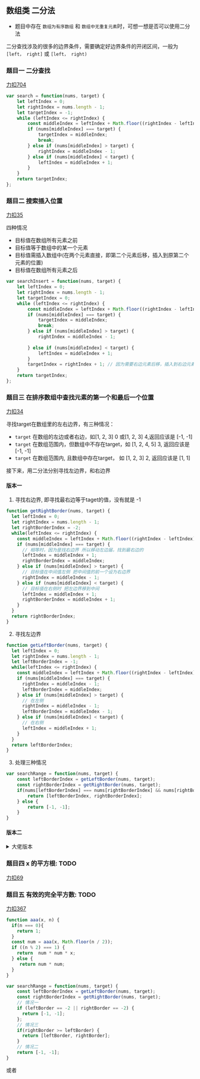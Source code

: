 ## 数组类 二分法
- 题目中存在 `数组为有序数组` 和 `数组中无重复元素`时，可想一想是否可以使用二分法

二分查找涉及的很多的边界条件，需要确定好边界条件的开闭区间，一般为 `[left， right]` 或 `[left， right)`

### 题目一 二分查找
[力扣704](https://leetcode-cn.com/problems/binary-search/submissions/)

```js
var search = function(nums, target) {
    let leftIndex = 0;
    let rightIndex = nums.length - 1;
    let targetIndex = -1;
    while (leftIndex <= rightIndex) {
        const middleIndex = leftIndex + Math.floor((rightIndex - leftIndex) / 2);
        if (nums[middleIndex] === target) {
            targetIndex = middleIndex;
            break;
        } else if (nums[middleIndex] > target) {
            rightIndex = middleIndex - 1;
        } else if (nums[middleIndex] < target) {
            leftIndex = middleIndex + 1;
        }
    }
    return targetIndex;
};
```


### 题目二 搜索插入位置
[力扣35](https://leetcode-cn.com/problems/search-insert-position/)

四种情况
* 目标值在数组所有元素之前
* 目标值等于数组中的某一个元素
* 目标值需插入数组中(在两个元素直接，即第二个元素后移，插入到原第二个元素的位置)
* 目标值在数组所有元素之后

```js
var searchInsert = function(nums, target) {
    let leftIndex = 0;
    let rightIndex = nums.length - 1;
    let targetIndex = 0;
    while (leftIndex <= rightIndex) {
        const middleIndex = leftIndex + Math.floor((rightIndex - leftIndex) / 2);
        if (nums[middleIndex] === target) {
            targetIndex = middleIndex;
            break;
        } else if (nums[middleIndex] > target) {
            rightIndex = middleIndex - 1;
            
        } else if (nums[middleIndex] < target) {
            leftIndex = middleIndex + 1;
        }
        targetIndex = rightIndex + 1; // 因为需要右边元素后移，插入到右边元素的位置
    }
    return targetIndex;
};
```

### 题目三 在排序数组中查找元素的第一个和最后一个位置
[力扣34](https://leetcode-cn.com/problems/find-first-and-last-position-of-element-in-sorted-array/)

寻找target在数组里的左右边界，有三种情况：
* `target` 在数组的左边或者右边，如[1, 2, 3] 0 或[1, 2, 3] 4,返回应该是 [-1, -1]
* `target` 在数组范围内，但数组中不存在target，如 [1, 2, 4, 5] 3, 返回应该是 [-1, -1]
* `target` 在数组范围内, 且数组中存在target， 如 [1, 2, 3] 2, 返回应该是 [1, 1]

接下来，用二分法分别寻找左边界，和右边界

#### 版本一

1. 寻找右边界, 即寻找最右边等于taget的值，没有就是 -1
```js
function getRightBorder(nums, target) {
  let leftIndex = 0;
  let rightIndex = nums.length - 1;
  let rightBorderIndex = -2;
  while(leftIndex <= rightIndex) {
    const middleIndex = leftIndex + Math.floor((rightIndex - leftIndex) / 2);
    if (nums[middleIndex] === target) {
      // 相等时，因为是找右边界 所以移动左边届，找到最右边的
      leftIndex = middleIndex + 1;
      rightBorderIndex = middleIndex;
    } else if (nums[middleIndex] > target) {
      // 目标值在中间值左侧 把中间值的前一个设为右边界
      rightIndex = middleIndex - 1;
    } else if (nums[middleIndex] < target) {
      // 目标值在右侧时 把左边界移到中间
      leftIndex = middleIndex + 1;
      rightBorderIndex = middleIndex + 1;
    }
  }
  return rightBorderIndex;
}
```
2. 寻找左边界
```js
function getLeftBorder(nums, target) {
  let leftIndex = 0;
  let rightIndex = nums.length - 1;
  let leftBorderIndex = -1;
  while(leftIndex <= rightIndex) {
    const middleIndex = leftIndex + Math.floor((rightIndex - leftIndex) / 2);
    if (nums[middleIndex] === target) {
      rightIndex = middleIndex - 1;
      leftBorderIndex = middleIndex;
    } else if (nums[middleIndex] > target) {
      // 在左侧
      rightIndex = middleIndex - 1;
      leftBorderIndex = middleIndex - 1;
    } else if (nums[middleIndex] < target) {
      // 在右侧
      leftIndex = middleIndex + 1;
    }
  }
  return leftBorderIndex;
}
```

3. 处理三种情况
```js
var searchRange = function(nums, target) {
    const leftBorderIndex = getLeftBorder(nums, target);
    const rightBorderIndex = getRightBorder(nums, target);
    if(nums[leftBorderIndex] === nums[rightBorderIndex] && nums[rightBorderIndex] === target) {
        return [leftBorderIndex, rightBorderIndex];
    } else {
        return [-1, -1];
    }
}
```
#### 版本二
<details>
  <summary>大佬版本</summary>

  ```js
  const getLeftBorder = (nums, target) => {
    let left = 0, right = nums.length - 1;
    let leftBorder = -2;// 记录一下leftBorder没有被赋值的情况
    while(left <= right){
        let middle = left + ((right - left) >> 1);
        if(nums[middle] >= target){ // 寻找左边界，nums[middle] == target的时候更新right
            right = middle - 1;
            leftBorder = right;
        } else {
            left = middle + 1;
        }
    }
    return leftBorder;
  }

  const getRightBorder = (nums, target) => {
    let left = 0, right = nums.length - 1;
    let rightBorder = -2; // 记录一下rightBorder没有被赋值的情况
    while (left <= right) {
        let middle = left + ((right - left) >> 1);
        if (nums[middle] > target) {
            right = middle - 1;
        } else { // 寻找右边界，nums[middle] == target的时候更新left
            left = middle + 1;
            rightBorder = left;
        }
    }
    return rightBorder;
  }

  var searchRange = function(nums, target) {
    let leftBorder = getLeftBorder(nums, target);
    let rightBorder = getRightBorder(nums, target);
    // 情况一
    if(leftBorder === -2 || rightBorder === -2) return [-1,-1];
    // 情况三
    if (rightBorder - leftBorder > 1) return [leftBorder + 1, rightBorder - 1];
    // 情况二
    return [-1, -1];
  }
  ```
</details>


### 题目四 x 的平方根: TODO
[力扣69](https://leetcode-cn.com/)

### 题目五 有效的完全平方数: TODO
[力扣367](https://leetcode-cn.com/)



```js
function aaa(x, n) {
  if(n === 0){
    return 1;
  }
  const num = aaa(x, Math.floor(n / 2));
  if ((n % 2) === 1) {
    return  num * num * x;
  } else {
     return num * num;
  }
}
```


```js
var searchRange = function(nums, target) {
    const leftBorderIndex = getLeftBorder(nums, target);
    const rightBorderIndex = getRightBorder(nums, target);
    // 情况一
    if (leftBorder == -2 || rightBorder == -2) {
      return [-1, -1];
    };
    // 情况三
    if(rightBorder >= leftBorder) {
      return [leftBorder, rightBorder];
    }
    // 情况二
    return [-1, -1];
}
```
或者